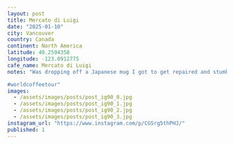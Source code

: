 ```yaml
---
layout: post
title: Mercato di Luigi
date: "2025-01-10"
city: Vancouver
country: Canada
continent: North America
latitude: 49.2594358
longitude: -123.0912775
cafe_name: Mercato di Luigi
notes: "Was dropping off a Japanese mug I got to get repaired and stumbled across @mercatodiluigi for an afternoon americano, must return for the pasta which looked unreal.

#worldcoffeetour"
images:
  - /assets/images/posts/post_ig90_0.jpg
  - /assets/images/posts/post_ig90_1.jpg
  - /assets/images/posts/post_ig90_2.jpg
  - /assets/images/posts/post_ig90_3.jpg
instagram_url: "https://www.instagram.com/p/CGSrg5thPHJ/"
published: 1
---
```

